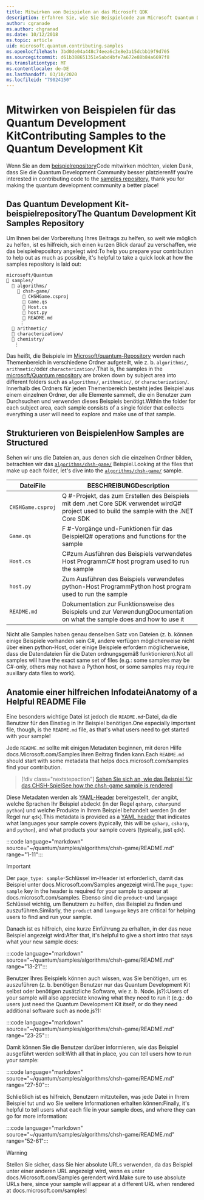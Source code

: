 ```yaml
---
title: Mitwirken von Beispielen an das Microsoft QDK
description: Erfahren Sie, wie Sie Beispielcode zum Microsoft Quantum Development Kit (QDK) beitragen.
author: cgranade
ms.author: chgranad
ms.date: 10/12/2018
ms.topic: article
uid: microsoft.quantum.contributing.samples
ms.openlocfilehash: 3bd0de04a448c74eea6c3e8e3a15dcbb19f9d705
ms.sourcegitcommit: d61b388651351e5abd4bfe7a672e88b84a6697f8
ms.translationtype: MT
ms.contentlocale: de-DE
ms.lasthandoff: 03/10/2020
ms.locfileid: "79024150"
---
```

# <a name="contributing-samples-to-the-quantum-development-kit"></a><span data-ttu-id="cd9a4-103">Mitwirken von Beispielen für das Quantum Development Kit</span><span class="sxs-lookup"><span data-stu-id="cd9a4-103">Contributing Samples to the Quantum Development Kit</span></span>

<span data-ttu-id="cd9a4-104">Wenn Sie an dem [beispielrepository](https://github.com/Microsoft/Quantum)Code mitwirken möchten, vielen Dank, dass Sie die Quantum Development Community besser platzieren!</span><span class="sxs-lookup"><span data-stu-id="cd9a4-104">If you're interested in contributing code to the [samples repository](https://github.com/Microsoft/Quantum), thank you for making the quantum development community a better place!</span></span>

## <a name="the-quantum-development-kit-samples-repository"></a><span data-ttu-id="cd9a4-105">Das Quantum Development Kit-beispielrepository</span><span class="sxs-lookup"><span data-stu-id="cd9a4-105">The Quantum Development Kit Samples Repository</span></span>

<span data-ttu-id="cd9a4-106">Um Ihnen bei der Vorbereitung Ihres Beitrags zu helfen, so weit wie möglich zu helfen, ist es hilfreich, sich einen kurzen Blick darauf zu verschaffen, wie das beispielrepository angelegt wird:</span><span class="sxs-lookup"><span data-stu-id="cd9a4-106">To help you prepare your contribution to help out as much as possible, it's helpful to take a quick look at how the samples repository is laid out:</span></span>

```plaintext
microsoft/Quantum
📁 samples/
  📁 algorithms/
    📁 chsh-game/
      📝 CHSHGame.csproj
      📝 Game.qs
      📝 Host.cs
      📝 host.py
      📝 README.md
     ⋮
  📁 arithmetic/
  📁 characterization/
  📁 chemistry/
   ⋮
```

<span data-ttu-id="cd9a4-107">Das heißt, die Beispiele im [Microsoft/quantum-Repository](https://github.com/microsoft/Quantum) werden nach Themenbereich in verschiedene Ordner aufgeteilt, wie z. b. `algorithms/`, `arithmetic/`oder `characterization/`.</span><span class="sxs-lookup"><span data-stu-id="cd9a4-107">That is, the samples in the [microsoft/Quantum repository](https://github.com/microsoft/Quantum) are broken down by subject area into different folders such as `algorithms/`, `arithmetic/`, or `characterization/`.</span></span>
<span data-ttu-id="cd9a4-108">Innerhalb des Ordners für jeden Themenbereich besteht jedes Beispiel aus einem einzelnen Ordner, der alle Elemente sammelt, die ein Benutzer zum Durchsuchen und verwenden dieses Beispiels benötigt.</span><span class="sxs-lookup"><span data-stu-id="cd9a4-108">Within the folder for each subject area, each sample consists of a single folder that collects everything a user will need to explore and make use of that sample.</span></span>

## <a name="how-samples-are-structured"></a><span data-ttu-id="cd9a4-109">Strukturieren von Beispielen</span><span class="sxs-lookup"><span data-stu-id="cd9a4-109">How Samples are Structured</span></span>

<span data-ttu-id="cd9a4-110">Sehen wir uns die Dateien an, aus denen sich die einzelnen Ordner bilden, betrachten wir das [`algorithms/chsh-game/`](https://github.com/microsoft/Quantum/tree/master/samples/algorithms/chsh-game) Beispiel.</span><span class="sxs-lookup"><span data-stu-id="cd9a4-110">Looking at the files that make up each folder, let's dive into the [`algorithms/chsh-game/`](https://github.com/microsoft/Quantum/tree/master/samples/algorithms/chsh-game) sample.</span></span>

| <span data-ttu-id="cd9a4-111">Datei</span><span class="sxs-lookup"><span data-stu-id="cd9a4-111">File</span></span>              | <span data-ttu-id="cd9a4-112">BESCHREIBUNG</span><span class="sxs-lookup"><span data-stu-id="cd9a4-112">Description</span></span>                                                |
|-------------------|------------------------------------------------------------|
| `CHSHGame.csproj` | <span data-ttu-id="cd9a4-113">Q #-Projekt, das zum Erstellen des Beispiels mit dem .net Core SDK verwendet wird</span><span class="sxs-lookup"><span data-stu-id="cd9a4-113">Q# project used to build the sample with the .NET Core SDK</span></span> |
| `Game.qs`         | <span data-ttu-id="cd9a4-114">F #-Vorgänge und-Funktionen für das Beispiel</span><span class="sxs-lookup"><span data-stu-id="cd9a4-114">Q# operations and functions for the sample</span></span>                 |
| `Host.cs`         | <span data-ttu-id="cd9a4-115">C#zum Ausführen des Beispiels verwendetes Host Programm</span><span class="sxs-lookup"><span data-stu-id="cd9a4-115">C# host program used to run the sample</span></span>                     |
| `host.py`         | <span data-ttu-id="cd9a4-116">Zum Ausführen des Beispiels verwendetes python-Host Programm</span><span class="sxs-lookup"><span data-stu-id="cd9a4-116">Python host program used to run the sample</span></span>                 |
| `README.md`       | <span data-ttu-id="cd9a4-117">Dokumentation zur Funktionsweise des Beispiels und zur Verwendung</span><span class="sxs-lookup"><span data-stu-id="cd9a4-117">Documentation on what the sample does and how to use it</span></span>    |

<span data-ttu-id="cd9a4-118">Nicht alle Samples haben genau denselben Satz von Dateien (z. b. können einige Beispiele vorhanden sein C#, andere verfügen möglicherweise nicht über einen python-Host, oder einige Beispiele erfordern möglicherweise, dass die Datendateien für die Daten ordnungsgemäß funktionieren).</span><span class="sxs-lookup"><span data-stu-id="cd9a4-118">Not all samples will have the exact same set of files (e.g.: some samples may be C#-only, others may not have a Python host, or some samples may require auxillary data files to work).</span></span>

## <a name="anatomy-of-a-helpful-readme-file"></a><span data-ttu-id="cd9a4-119">Anatomie einer hilfreichen Infodatei</span><span class="sxs-lookup"><span data-stu-id="cd9a4-119">Anatomy of a Helpful README File</span></span>

<span data-ttu-id="cd9a4-120">Eine besonders wichtige Datei ist jedoch die `README.md`-Datei, da die Benutzer für den Einstieg in Ihr Beispiel benötigen.</span><span class="sxs-lookup"><span data-stu-id="cd9a4-120">One especially important file, though, is the `README.md` file, as that's what users need to get started with your sample!</span></span>

<span data-ttu-id="cd9a4-121">Jede `README.md` sollte mit einigen Metadaten beginnen, mit deren Hilfe docs.Microsoft.com/Samples ihren Beitrag finden kann.</span><span class="sxs-lookup"><span data-stu-id="cd9a4-121">Each `README.md` should start with some metadata that helps docs.microsoft.com/samples find your contribution.</span></span>

> [!div class="nextstepaction"]
> [<span data-ttu-id="cd9a4-122">Sehen Sie sich an, wie das Beispiel für das CHSH-Spiel</span><span class="sxs-lookup"><span data-stu-id="cd9a4-122">See how the chsh-game sample is rendered</span></span>](https://docs.microsoft.com/samples/microsoft/quantum/validating-quantum-mechanics/)

<span data-ttu-id="cd9a4-123">Diese Metadaten werden als [YAML-Header](https://dotnet.github.io/docfx/spec/docfx_flavored_markdown.html#yaml-header) bereitgestellt, der angibt, welche Sprachen Ihr Beispiel abdeckt (in der Regel `qsharp`, `csharp`und `python`) und welche Produkte in Ihrem Beispiel behandelt werden (in der Regel nur `qdk`).</span><span class="sxs-lookup"><span data-stu-id="cd9a4-123">This metadata is provided as a [YAML header](https://dotnet.github.io/docfx/spec/docfx_flavored_markdown.html#yaml-header) that indicates what languages your sample covers (typically, this will be `qsharp`, `csharp`, and `python`), and what products your sample covers (typically, just `qdk`).</span></span>

:::code language="markdown" source="~/quantum/samples/algorithms/chsh-game/README.md" range="1-11":::

> [!IMPORTANT]
> <span data-ttu-id="cd9a4-124">Der `page_type: sample`-Schlüssel im-Header ist erforderlich, damit das Beispiel unter docs.Microsoft.com/Samples angezeigt wird.</span><span class="sxs-lookup"><span data-stu-id="cd9a4-124">The `page_type: sample` key in the header is required for your sample to appear at docs.microsoft.com/samples.</span></span>
> <span data-ttu-id="cd9a4-125">Ebenso sind die `product`-und `language` Schlüssel wichtig, um Benutzern zu helfen, das Beispiel zu finden und auszuführen.</span><span class="sxs-lookup"><span data-stu-id="cd9a4-125">Similarly, the `product` and `language` keys are critical for helping users to find and run your sample.</span></span>

<span data-ttu-id="cd9a4-126">Danach ist es hilfreich, eine kurze Einführung zu erhalten, in der das neue Beispiel angezeigt wird:</span><span class="sxs-lookup"><span data-stu-id="cd9a4-126">After that, it's helpful to give a short intro that says what your new sample does:</span></span>

:::code language="markdown" source="~/quantum/samples/algorithms/chsh-game/README.md" range="13-21":::

<span data-ttu-id="cd9a4-127">Benutzer Ihres Beispiels können auch wissen, was Sie benötigen, um es auszuführen (z. b. benötigen Benutzer nur das Quantum Development Kit selbst oder benötigen zusätzliche Software, wie z. b. Node. js?):</span><span class="sxs-lookup"><span data-stu-id="cd9a4-127">Users of your sample will also appreciate knowing what they need to run it (e.g.: do users just need the Quantum Development Kit itself, or do they need additional software such as node.js?):</span></span>

:::code language="markdown" source="~/quantum/samples/algorithms/chsh-game/README.md" range="23-25":::

<span data-ttu-id="cd9a4-128">Damit können Sie die Benutzer darüber informieren, wie das Beispiel ausgeführt werden soll:</span><span class="sxs-lookup"><span data-stu-id="cd9a4-128">With all that in place, you can tell users how to run your sample:</span></span>

:::code language="markdown" source="~/quantum/samples/algorithms/chsh-game/README.md" range="27-50":::

<span data-ttu-id="cd9a4-129">Schließlich ist es hilfreich, Benutzern mitzuteilen, was jede Datei in Ihrem Beispiel tut und wo Sie weitere Informationen erhalten können:</span><span class="sxs-lookup"><span data-stu-id="cd9a4-129">Finally, it's helpful to tell users what each file in your sample does, and where they can go for more information:</span></span>

:::code language="markdown" source="~/quantum/samples/algorithms/chsh-game/README.md" range="52-61":::

> [!WARNING]
> <span data-ttu-id="cd9a4-130">Stellen Sie sicher, dass Sie hier absolute URLs verwenden, da das Beispiel unter einer anderen URL angezeigt wird, wenn es unter docs.Microsoft.com/Samples gerendert wird.</span><span class="sxs-lookup"><span data-stu-id="cd9a4-130">Make sure to use absolute URLs here, since your sample will appear at a different URL when rendered at docs.microsoft.com/samples!</span></span>
